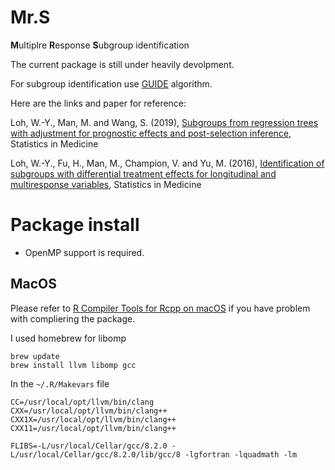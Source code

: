 # Mr.S

**M**ultiplre **R**esponse **S**ubgroup identification

The current package is still under heavily devolpment.

For subgroup identification use [GUIDE](https://www.stat.wisc.edu/~loh/guide.html) algorithm.

Here are the links and paper for reference:

Loh, W.-Y., Man, M. and Wang, S. (2019), [Subgroups from regression trees with adjustment for prognostic effects and post-selection inference](http://www.stat.wisc.edu/~loh/treeprogs/guide/sm18.pdf), Statistics in Medicine

Loh, W.-Y., Fu, H., Man, M., Champion, V. and Yu, M. (2016), [Identification of subgroups with differential treatment effects for longitudinal and multiresponse variables](http://www.stat.wisc.edu/~loh/treeprogs/guide/LFMCY16.pdf), Statistics in Medicine

# Package install

- OpenMP support is required.

## MacOS

Please refer to [R Compiler Tools for Rcpp on macOS](https://thecoatlessprofessor.com/programming/r-compiler-tools-for-rcpp-on-macos/) if you have problem with compliering the package.

I used homebrew for libomp

```
brew update
brew install llvm libomp gcc
```

In the `~/.R/Makevars` file

```
CC=/usr/local/opt/llvm/bin/clang
CXX=/usr/local/opt/llvm/bin/clang++
CXX1X=/usr/local/opt/llvm/bin/clang++
CXX11=/usr/local/opt/llvm/bin/clang++

FLIBS=-L/usr/local/Cellar/gcc/8.2.0 -L/usr/local/Cellar/gcc/8.2.0/lib/gcc/8 -lgfortran -lquadmath -lm
```
